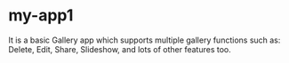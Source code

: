 # my-app1
It is a basic Gallery app which supports multiple gallery functions such as:
Delete,
Edit,
Share,
Slideshow,
and lots of other features too.

